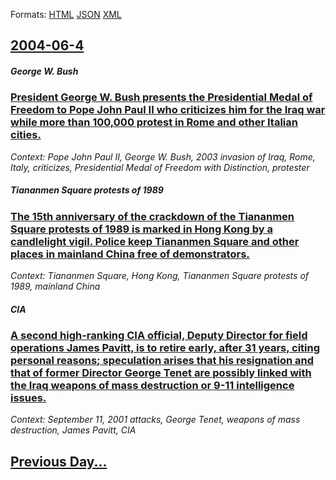 
Formats: [HTML](2004/06/4/index.html)  [JSON](2004/06/4/index.json)  [XML](2004/06/4/index.xml)  

## [2004-06-4](/news/2004/06/4/index.md)

##### George W. Bush
### [ President George W. Bush presents the Presidential Medal of Freedom to Pope John Paul&nbsp;II who criticizes him for the Iraq war while more than 100,000 protest in Rome and other Italian cities. ](/news/2004/06/4/president-george-w-bush-presents-the-presidential-medal-of-freedom-to-pope-john-paul-nbsp-ii-who-criticizes-him-for-the-iraq-war-while-mor.md)
_Context: Pope John Paul&nbsp;II, George W. Bush, 2003 invasion of Iraq, Rome, Italy, criticizes, Presidential Medal of Freedom with Distinction, protester_

##### Tiananmen Square protests of 1989
### [ The 15th anniversary of the crackdown of the Tiananmen Square protests of 1989 is marked in Hong Kong by a candlelight vigil. Police keep Tiananmen Square and other places in mainland China free of demonstrators. ](/news/2004/06/4/the-15th-anniversary-of-the-crackdown-of-the-tiananmen-square-protests-of-1989-is-marked-in-hong-kong-by-a-candlelight-vigil-police-keep-t.md)
_Context: Tiananmen Square, Hong Kong, Tiananmen Square protests of 1989, mainland China_

##### CIA
### [ A second high-ranking CIA official, Deputy Director for field operations James Pavitt, is to retire early, after 31 years, citing personal reasons; speculation arises that his resignation and that of former Director George Tenet are possibly linked with the Iraq weapons of mass destruction or 9-11 intelligence issues. ](/news/2004/06/4/a-second-high-ranking-cia-official-deputy-director-for-field-operations-james-pavitt-is-to-retire-early-after-31-years-citing-personal.md)
_Context: September 11, 2001 attacks, George Tenet, weapons of mass destruction, James Pavitt, CIA_

## [Previous Day...](/news/2004/06/3/index.md)

